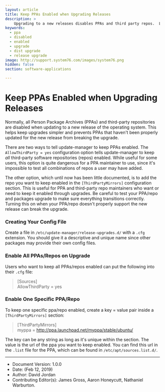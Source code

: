 ```yaml
---
layout: article
title: Keep PPAs Enabled when Upgrading Releases
description: >
    Upgrading to a new releases disables PPAs and third party repos.  Learn how to keep your PPA or third party repo enabled during upgrades.
keywords:
  - ppa
  - disabled
  - enabled
  - upgrade
  - dist upgrade
  - release upgrade
image: http://support.system76.com/images/system76.png
hidden: false
section: software-applications

---
```


# Keep PPAs Enabled when Upgrading Releases 

Normally, all Person Package Archives (PPAs) and third-party repositories are disabled when updating to a new release of the operating system.  This helps keep upgrades simpler and prevents PPAs that haven't been properly updated for the new release from breaking the upgrade.

There are two ways to tell update-manager to keep PPAs enabled. The `AllowThirdParty = yes` configuration option tells update-manager to keep *all* third-party software repositories (repos) enabled. While useful for some users, this option is quite dangerous for a PPA maintainer to use, since it's impossible to test all combinations of repos a user may have added.

The other option, which until now has been little documented, is to add the repo you want to keep enabled in the `[ThirdPartyMirrors]` configuration section. This is useful for PPA and third-party repo maintainers who want or need to keep it enabled through upgrades. Be careful to test your PPA/repo and packages upgrade to make sure everything transitions correctly. Turning this on when your PPA/repo doesn't properly support the new release can break the upgrade.

### Creating Your Config File

Create a file in `/etc/update-manager/release-upgrades.d/` with a `.cfg` extension. You should give it a descriptive and unique name since other packages may provide their own config files.

### Enable All PPAs/Repos on Upgrade

Users who want to keep all PPAs/repos enabled can put the following into their `.cfg` file:

> \[Sources\]  
> AllowThirdParty = yes  

### Enable One Specific PPA/Repo

To keep one specific ppa/repo enabled, create a key = value pair inside a `[ThirdPartyMirrors]` section:

> \[ThirdPartyMirrors\]  
> myppa = http://ppa.launchpad.net/myppa/stable/ubuntu/  

The key can be any string as long as it's unique within the section. The value is the url of the ppa you want to keep enabled.  You can find this url in the `.list` file for the PPA, which can be found in `/etc/apt/sources.list.d/`.


---

- Document Version: 1.0.0
- Date: (Feb 12, 2019)
- Author: David Jordan
- Contributing Editor(s): James Gross, Aaron Honeycutt, Nathaniel Warburton.